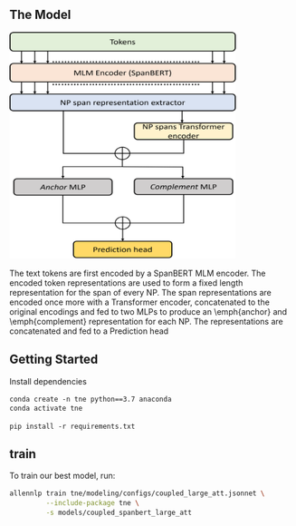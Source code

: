 ## The Model
<img src="https://github.com/adif33/TNE/blob/main/Architecture.png" width="400" height="400">

The text tokens are first encoded by a SpanBERT MLM encoder. The encoded token representations are used to form a fixed length representation for the span of every NP. The span representations are encoded once more with a Transformer encoder, concatenated to the original encodings and fed to two MLPs to produce an \emph{anchor} and \emph{complement} representation for each NP. The representations are concatenated and fed to a Prediction head


## Getting Started

Install dependencies
```shell
conda create -n tne python==3.7 anaconda
conda activate tne

pip install -r requirements.txt
```

## train
To train our best model, run:

```bash
allennlp train tne/modeling/configs/coupled_large_att.jsonnet \
         --include-package tne \
         -s models/coupled_spanbert_large_att
```



